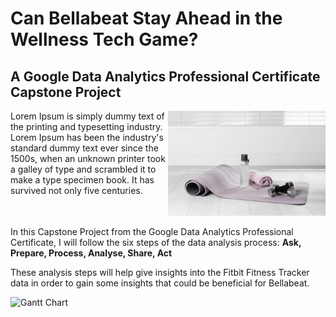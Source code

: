# Can Bellabeat Stay Ahead in the Wellness Tech Game?

## A Google Data Analytics Professional Certificate Capstone Project

<div style="display:flex;">
    <div style="flex:1;">
        <!-- Your text goes here -->
        Lorem Ipsum is simply dummy text of the printing and typesetting industry. Lorem Ipsum has been the industry's standard dummy text ever since the 1500s, when an unknown printer took a galley of type and scrambled it to make a type specimen book. It has survived not only five centuries.
    </div>
    <div style="flex:1;">
        <!-- Your image goes here -->
        <img src="bella.jpeg" alt="Bellabeat" width="300"/>
    </div>
</div>


In this Capstone Project from the Google Data Analytics Professional Certificate, I will follow the six steps of the data analysis process:
**Ask, Prepare, Process, Analyse, Share, Act**

These analysis steps will help give insights into the Fitbit Fitness Tracker data in order to gain some insights that could be beneficial for Bellabeat.

![Gantt Chart](Fitbit_Analysis_and_Data_Project_Managemet.png)
